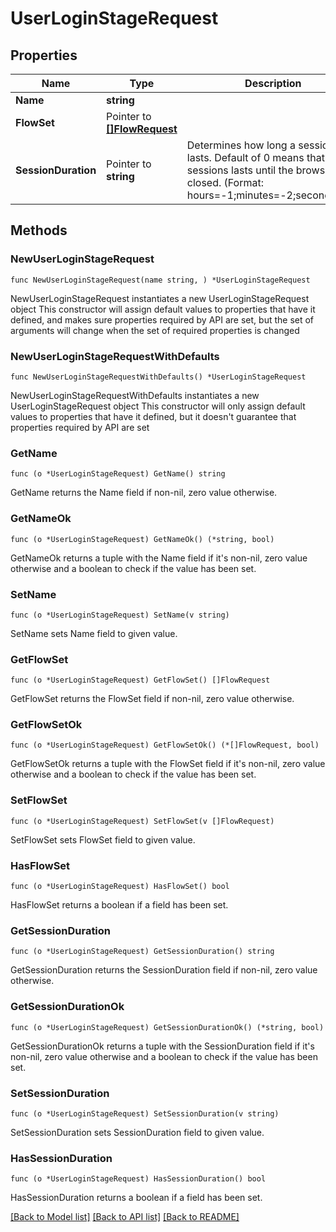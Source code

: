 # UserLoginStageRequest

## Properties

Name | Type | Description | Notes
------------ | ------------- | ------------- | -------------
**Name** | **string** |  | 
**FlowSet** | Pointer to [**[]FlowRequest**](FlowRequest.md) |  | [optional] 
**SessionDuration** | Pointer to **string** | Determines how long a session lasts. Default of 0 means that the sessions lasts until the browser is closed. (Format: hours&#x3D;-1;minutes&#x3D;-2;seconds&#x3D;-3) | [optional] 

## Methods

### NewUserLoginStageRequest

`func NewUserLoginStageRequest(name string, ) *UserLoginStageRequest`

NewUserLoginStageRequest instantiates a new UserLoginStageRequest object
This constructor will assign default values to properties that have it defined,
and makes sure properties required by API are set, but the set of arguments
will change when the set of required properties is changed

### NewUserLoginStageRequestWithDefaults

`func NewUserLoginStageRequestWithDefaults() *UserLoginStageRequest`

NewUserLoginStageRequestWithDefaults instantiates a new UserLoginStageRequest object
This constructor will only assign default values to properties that have it defined,
but it doesn't guarantee that properties required by API are set

### GetName

`func (o *UserLoginStageRequest) GetName() string`

GetName returns the Name field if non-nil, zero value otherwise.

### GetNameOk

`func (o *UserLoginStageRequest) GetNameOk() (*string, bool)`

GetNameOk returns a tuple with the Name field if it's non-nil, zero value otherwise
and a boolean to check if the value has been set.

### SetName

`func (o *UserLoginStageRequest) SetName(v string)`

SetName sets Name field to given value.


### GetFlowSet

`func (o *UserLoginStageRequest) GetFlowSet() []FlowRequest`

GetFlowSet returns the FlowSet field if non-nil, zero value otherwise.

### GetFlowSetOk

`func (o *UserLoginStageRequest) GetFlowSetOk() (*[]FlowRequest, bool)`

GetFlowSetOk returns a tuple with the FlowSet field if it's non-nil, zero value otherwise
and a boolean to check if the value has been set.

### SetFlowSet

`func (o *UserLoginStageRequest) SetFlowSet(v []FlowRequest)`

SetFlowSet sets FlowSet field to given value.

### HasFlowSet

`func (o *UserLoginStageRequest) HasFlowSet() bool`

HasFlowSet returns a boolean if a field has been set.

### GetSessionDuration

`func (o *UserLoginStageRequest) GetSessionDuration() string`

GetSessionDuration returns the SessionDuration field if non-nil, zero value otherwise.

### GetSessionDurationOk

`func (o *UserLoginStageRequest) GetSessionDurationOk() (*string, bool)`

GetSessionDurationOk returns a tuple with the SessionDuration field if it's non-nil, zero value otherwise
and a boolean to check if the value has been set.

### SetSessionDuration

`func (o *UserLoginStageRequest) SetSessionDuration(v string)`

SetSessionDuration sets SessionDuration field to given value.

### HasSessionDuration

`func (o *UserLoginStageRequest) HasSessionDuration() bool`

HasSessionDuration returns a boolean if a field has been set.


[[Back to Model list]](../README.md#documentation-for-models) [[Back to API list]](../README.md#documentation-for-api-endpoints) [[Back to README]](../README.md)


